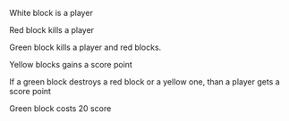 White block is a player 


Red block kills a player

Green block kills a player and red blocks.


Yellow blocks gains a score point

If a green block destroys a red block or a yellow one, than a player gets a score point


Green block costs 20 score







